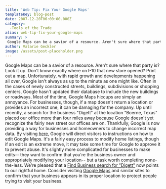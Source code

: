 ```yaml
---
title: 'Web Tip: Fix Your Google Maps'
templateKey: blog-post
date: 2007-12-20T06:00:00.000Z
category: 
  -Tools of the Trade
alias: web-tip-fix-your-google-maps
summary: > 
 Google Maps can be a savior of a resource. Aren't sure where that party is? Look it up. Don't know exactly where on I-10 that new store opened? Print out a map.
author: Valarie Geckler
image: /assets/post-placeholder.png
---
```


Google Maps can be a savior of a resource. Aren't sure where that party is? Look it up. Don't know exactly where on I-10 that new store opened? Print out a map. Unfortunately, with rapid growth and developments happening all over, Google isn't always as up to the minute as one might like. Often in the cases of newly constructed streets, buildings, subdivisions or shopping centers, Google hasn't updated their database to include the new buildings or roadways. Most of the time, Google Maps hiccups are simply an annoyance. For businesses, though, if a map doesn't return a location or provides an incorrect one, it can be damaging for the company. Up until recently, a search for the business "Digett" at the location "Boerne, Texas" placed our office more than four miles away because Google doesn't yet recognize the fairly new street our offices are on. Thankfully, Google is now providing a way for businesses and homeowners to change incorrect map data. By visiting [here](http://maps.google.com/help/maps/edit/promo.html), Google will direct visitors to instructions on how to edit Google Maps. It's a fairly easy process to modify home listings, though if an edit is an extreme move, it may take some time for Google to approve it to prevent abuse. It's slightly more complicated for businesses to make edits-- they want to confirm that you're the business owner and appropriately modifying your location-- but a task worth completing none-the-less. We're pleased that a [Find Business search for "Digett"](http://www.google.com/search?q=digett+boerne&ie=utf-8&oe=utf-8&aq=t&rls=org.mozilla:en-US:official&client=firefox-a) now points to our rightful home. Consider visiting [Google Maps](http://maps.google.com/) and similar sites to confirm that your business appears in its proper location to protect people trying to visit your business.